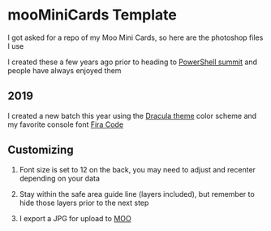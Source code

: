 # mooMiniCards Template

I got asked for a repo of my Moo Mini Cards, so here are the photoshop files I use

I created these a few years ago prior to heading to [PowerShell summit](https://powershell.org/summit/) and people have always enjoyed them

## 2019
I created a new batch this year using the [Dracula theme](https://draculatheme.com/) color scheme and my favorite console font [Fira Code](https://github.com/tonsky/FiraCode)

## Customizing 

1. Font size is set to 12 on the back, you may need to adjust and recenter depending on your data

2. Stay within the safe area guide line (layers included), but remember to hide those layers prior to the next step

3. I export a JPG for upload to [MOO](https://www.moo.com/us/)